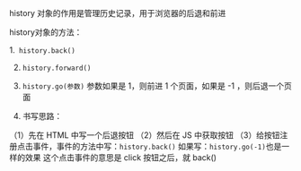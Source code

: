 history 对象的作用是管理历史记录，用于浏览器的后退和前进

history对象的方法：

1.` history.back()`

2. `history.forward()`

3. `history.go(参数)`
  参数如果是 1，则前进 1 个页面，如果是 -1 ，则后退一个页面

4. 书写思路：

  （1）先在 HTML 中写一个后退按钮
  （2）然后在 JS 中获取按钮
  （3）给按钮注册点击事件，事件的方法中写：`history.back()`
      如果写：`history.go(-1)`也是一样的效果
      这个点击事件的意思是 click 按钮之后，就 back()